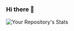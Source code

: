 ### Hi there 👋

 ![Your Repository's Stats](https://github-readme-stats.vercel.app/api?username=Your_GitHub_Username&show_icons=true)
<!--
**AndresHelloWorld/AndresHelloWorld** is a ✨ _special_ ✨ repository because its `README.md` (this file) appears on your GitHub profile.


